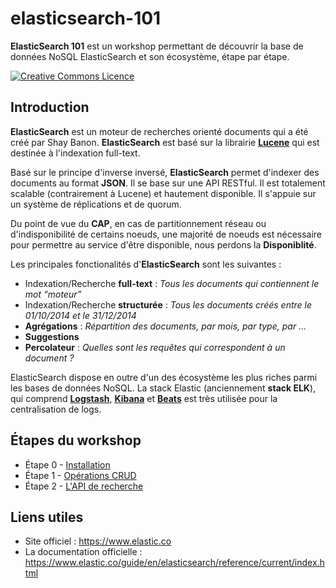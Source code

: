 # elasticsearch-101

**ElasticSearch 101** est un workshop permettant de découvrir la base de données NoSQL ElasticSearch et son écosystème, étape par étape.

<a rel="license" href="http://creativecommons.org/licenses/by-nc-sa/4.0/"><img alt="Creative Commons Licence" style="border-width:0" src="https://i.creativecommons.org/l/by-nc-sa/4.0/88x31.png" /></a>

## Introduction
**ElasticSearch** est un moteur de recherches orienté documents qui a été créé par Shay Banon. **ElasticSearch** est basé sur la librairie [**Lucene**](http://lucene.apache.org/core/) qui est destinée à l'indexation full-text.

Basé sur le principe d'inverse inversé, **ElasticSearch**  permet d'indexer des documents au format **JSON**. Il se base sur une API RESTful. Il est totalement scalable (contrairement à Lucene) et hautement disponible. Il s'appuie sur un système de réplications et de quorum.

Du point de vue du **CAP**, en cas de partitionnement réseau ou d'indisponibilité de certains noeuds, une majorité de noeuds est nécessaire pour permettre au service d'être disponible, nous perdons la **Disponiblité**.

Les principales fonctionalités d'**ElasticSearch** sont les suivantes :

* Indexation/Recherche **full-text** : *Tous les documents qui contiennent le mot “moteur”*
* Indexation/Recherche **structurée** : *Tous les documents créés entre le 01/10/2014 et le 31/12/2014*
* **Agrégations** : *Répartition des documents, par mois, par type, par ...*
* **Suggestions**
* **Percolateur** : *Quelles sont les requêtes qui correspondent à un document ?*

ElasticSearch dispose en outre d'un des écosystème les plus riches parmi les bases de données NoSQL. La stack Elastic (anciennement **stack ELK**), qui comprend [**Logstash**](https://www.elastic.co/fr/products/logstash), [**Kibana**](https://www.elastic.co/fr/products/kibana) et [**Beats**](https://www.elastic.co/products/beats) est très utilisée pour la centralisation de logs.

## Étapes du workshop

* Étape 0 - [Installation](./instructions/step-0.md)
* Étape 1 - [Opérations CRUD](./instructions/step-1.md)
* Étape 2 - [L'API de recherche](./instructions/step-2.md)

## Liens utiles

* Site officiel : https://www.elastic.co
* La documentation officielle : https://www.elastic.co/guide/en/elasticsearch/reference/current/index.html
